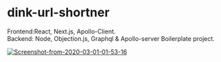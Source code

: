 # dink-url-shortner

Frontend:React, Next.js, Apollo-Client.            
Backend: Node, Objection.js, Graphql &amp; Apollo-server 
Boilerplate project.



<a href="https://ibb.co/2cr9JyT"><img src="https://i.ibb.co/1RNgcLk/Screenshot-from-2020-03-01-01-53-16.png" alt="Screenshot-from-2020-03-01-01-53-16" border="0" /></a>
